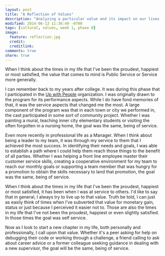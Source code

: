 ```yaml
---
layout: post
title: "A Reflection of Values"
description: "Analyzing a particular value and its impact on our lives."
modified: 2014-06-13 11:36:49 -0700
tags: [cultural, values, week 1, phase 0]
image:
  feature: reflection.jpg
  credit: 
  creditlink: 
comments: true
share: true
---
```


When I think about the times in my life that I've been the proudest, happiest or most satisfied, the value that comes to mind is Public Service or Service more generally.

<!-- <figure><img src="../images/values.png" alt="Values" width="100%"></figure> -->

I can remember back to my years after college. It was during this phase that I participated in the [Up with People](http://www.upwithpeople.org) organization. I was originally drawn to the program for its performance aspects. While I do have fond memories of that, it was the service aspects that changed me the most. A large component of the program was that in each town or city we performed in, the cast participated in some sort of community project. Whether I was painting a mural, teaching inner city elementary students or visiting the often forgotten in a nursing home, the goal was the same, being of service.

Even more recently in professional life as a Manager. When I think about being a leader to my team, it was through my service to them that I achieved the most success. In identifying their needs and goals, I was able to establish a path where I could help them reach those things to the benefit of all parties. Whether I was helping a front line employee master their customer service skills, creating a cooperative environment for my team to reach our monthly goals or supporting a team member that was hungry for a promotion to obtain the skills necessary to land that promotion, the goal was the same, being of service.

When I think about the times in my life that I've been the proudest, happiest or most satisfied, it has been when I was at service to others. I'd like to say that in general, I always try to live up to that value. Truth be told, I can just as easily think of times when I've subverted that value for monetary gain, status or just because I perceived it easier not to. Those are also the times in my life that I've not been the proudest, happiest or even slightly satisfied. In those times the goal was self service.

Now as I look to start a new chapter in my life, both personally and professionally, I call upon that value. Whether it's a peer asking for help on debugging their code or working through a challenge, a friend calling to ask about career advice or a former colleague seeking guidance in dealing with a new supervisor, the goal will be the same, being of service.


